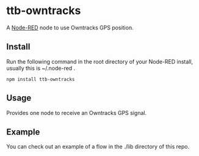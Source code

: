 ttb-owntracks
=============

A <a href="http://nodered.org" target="_new">Node-RED</a> node to use Owntracks GPS position.

Install
-------

Run the following command in the root directory of your Node-RED install, usually
this is ~/.node-red .

    npm install ttb-owntracks

Usage
-----

Provides one node to receive an Owntracks GPS signal.

Example
-------

You can check out an example of a flow in the ./lib directory of this repo.

